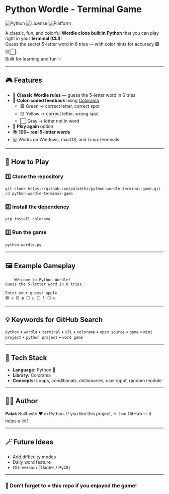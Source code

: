 
#  Python Wordle - Terminal Game  

![Python](https://img.shields.io/badge/Python-3.x-blue?logo=python)
![License](https://img.shields.io/badge/License-MIT-green)
![Platform](https://img.shields.io/badge/Platform-Terminal-lightgrey)

A classic, fun, and colorful **Wordle clone built in Python** that you can play right in your **terminal (CLI)**!  
Guess the secret 5-letter word in 6 tries — with color hints for accuracy 🟩🟨⬜.  
Built for learning and fun ✨  

---

## 🎮 Features  

- 🧩 **Classic Wordle rules** — guess the 5-letter word in 6 tries  
- 🎨 **Color-coded feedback** using [Colorama](https://pypi.org/project/colorama/)  
  - 🟩 Green → correct letter, correct spot  
  - 🟨 Yellow → correct letter, wrong spot  
  - ⬜ Gray → letter not in word  
- 🔁 **Play again** option  
- 📚 **100+ real 5-letter words**  
- 💻 Works on Windows, macOS, and Linux terminals  

---

## 🚀 How to Play  

### 1️⃣ Clone the repository
```bash
git clone https://github.com/palakthz/python-wordle-terminal-game.git
cd python-wordle-terminal-game
````

### 2️⃣ Install the dependency

```bash
pip install colorama
```

### 3️⃣ Run the game

```bash
python wordle.py
```

---

## 🖼️ Example Gameplay

```
--- Welcome to Python Wordle! ---
Guess the 5-letter word in 6 tries.

Enter your guess: apple
🟩 a 🟨 p ⬜ p ⬜ l ⬜ e
```

---

## 💡 Keywords for GitHub Search

`python` • `wordle` • `terminal` • `cli` • `colorama` • `open source` • `game` • `mini project` • `python project` • `word game`

---

## 🧰 Tech Stack

* **Language:** Python 🐍
* **Library:** Colorama
* **Concepts:** Loops, conditionals, dictionaries, user input, random module

---

## 👩‍💻 Author

**Palak**
Built with ❤️ in Python.
If you like this project, ⭐ it on GitHub — it helps a lot!

---

## 🪄 Future Ideas

* Add difficulty modes
* Daily word feature
* GUI version (Tkinter / PyQt)

---

### 🚀 Don’t forget to ⭐ this repo if you enjoyed the game!
